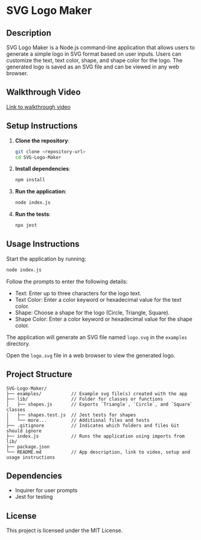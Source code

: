 # SVG Logo Maker

## Description

SVG Logo Maker is a Node.js command-line application that allows users to generate a simple logo in SVG format based on user inputs. Users can customize the text, text color, shape, and shape color for the logo. The generated logo is saved as an SVG file and can be viewed in any web browser.

## Walkthrough Video

[Link to walkthrough video](./asset/demovideo.mov)

## Setup Instructions

1. **Clone the repository**:
    ```sh
    git clone <repository-url>
    cd SVG-Logo-Maker
    ```

2. **Install dependencies**:
    ```sh
    npm install
    ```

3. **Run the application**:
    ```sh
    node index.js
    ```

4. **Run the tests**:
    ```sh
    npx jest
    ```

## Usage Instructions

Start the application by running:
```sh
node index.js
```

Follow the prompts to enter the following details:

- Text: Enter up to three characters for the logo text.
- Text Color: Enter a color keyword or hexadecimal value for the text color.
- Shape: Choose a shape for the logo (Circle, Triangle, Square).
- Shape Color: Enter a color keyword or hexadecimal value for the shape color.

The application will generate an SVG file named `logo.svg` in the `examples` directory.

Open the `logo.svg` file in a web browser to view the generated logo.

## Project Structure

```
SVG-Logo-Maker/
├── examples/           // Example svg file(s) created with the app
├── lib/                // Folder for classes or functions
│   ├── shapes.js       // Exports `Triangle`, `Circle`, and `Square` classes
│   ├── shapes.test.js  // Jest tests for shapes
│   └── more...         // Additional files and tests
├── .gitignore          // Indicates which folders and files Git should ignore
├── index.js            // Runs the application using imports from lib/
├── package.json
└── README.md           // App description, link to video, setup and usage instructions
```

## Dependencies

- Inquirer for user prompts
- Jest for testing

## License

This project is licensed under the MIT License.

